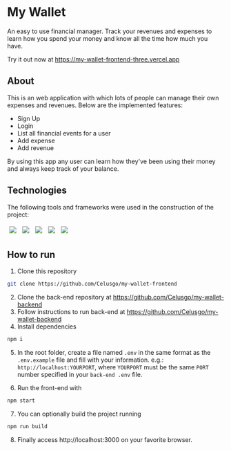 # My Wallet

An easy to use financial manager. Track your revenues and expenses to learn how you spend your money and know all the time how much you have.

Try it out now at https://my-wallet-frontend-three.vercel.app

## About

This is an web application with which lots of people can manage their own expenses and revenues. Below are the implemented features:

- Sign Up
- Login
- List all financial events for a user
- Add expense
- Add revenue

By using this app any user can learn how they've been using their money and always keep track of your balance.

## Technologies
The following tools and frameworks were used in the construction of the project:<br>
<p>
  <img style='margin: 5px;' src='https://img.shields.io/badge/styled-components%20-%2320232a.svg?&style=for-the-badge&color=b8679e&logo=styled-components&logoColor=%3a3a3a'>
  <img style='margin: 5px;' src='https://img.shields.io/badge/axios%20-%2320232a.svg?&style=for-the-badge&color=informational'>
  <img style='margin: 5px;' src="https://img.shields.io/badge/react-app%20-%2320232a.svg?&style=for-the-badge&color=60ddf9&logo=react&logoColor=%2361DAFB"/>
  <img style='margin: 5px;' src="https://img.shields.io/badge/react_route%20-%2320232a.svg?&style=for-the-badge&logo=react&logoColor=%2361DAFB"/>
  <img style='margin: 5px;' src='https://img.shields.io/badge/react-icons%20-%2320232a.svg?&style=for-the-badge&color=f28dc7&logo=react-icons&logoColor=%2361DAFB'>
</p>

## How to run

1. Clone this repository
```bash
git clone https://github.com/Celusgo/my-wallet-frontend
```
2. Clone the back-end repository at https://github.com/Celusgo/my-wallet-backend
3. Follow instructions to run back-end at https://github.com/Celusgo/my-wallet-backend
4. Install dependencies
```bash
npm i
```
5. In the root folder, create a file named ``.env`` in the same format as the ``.env.example`` file and fill with your information. e.g.: ``http://localhost:YOURPORT``, where ``YOURPORT`` must be the same ``PORT`` number specified in your ``back-end .env`` file.

6. Run the front-end with
```bash
npm start
```
7. You can optionally build the project running
```bash
npm run build
```
8. Finally access http://localhost:3000 on your favorite browser.
